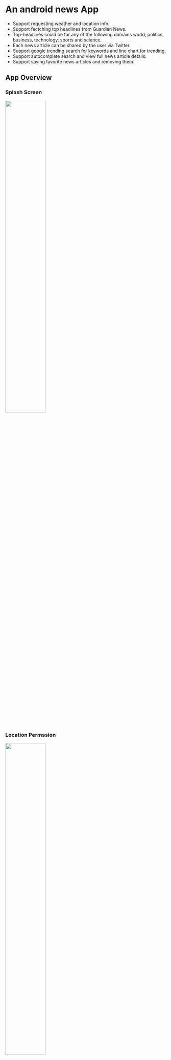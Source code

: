 # An android news App

- Support requesting weather and location info.
- Support fectching top headlines from Guardian News.
- Top-headlines  could  be  for  any  of  the following domains world, politics, business, technology, sports and science.
- Each news article can be shared by the user via Twitter.
- Support google trending search for keywords and line chart for trending.
- Support autocomplete search and view full news article details.
- Support saving favorite news articles and removing them.

## App Overview

### Splash Screen


<img src="https://github.com/leolurunhe/Android_News_App/blob/master/screenshots/splash.png" width=50% height=50% align=center/>

### Location Permssion


<img src="https://github.com/leolurunhe/Android_News_App/blob/master/screenshots/permission.png" width=50% height=50% align=center/>


<img src="https://github.com/leolurunhe/Android_News_App/blob/master/screenshots/permission_granted.png" width=50% height=50% align=center/>

### Home


<img src="https://github.com/leolurunhe/Android_News_App/blob/master/screenshots/home.png" width=50% height=50% align=center/>

### Headlines


<img src="https://github.com/leolurunhe/Android_News_App/blob/master/screenshots/headlines.png" width=50% height=50% align=center/>

### Trending


<img src="https://github.com/leolurunhe/Android_News_App/blob/master/screenshots/trending.png" width=50% height=50% align=center/>

### Bookmarks


<img src="https://github.com/leolurunhe/Android_News_App/blob/master/screenshots/bookmarks.png" width=50% height=50% align=center/>


<img src="https://github.com/leolurunhe/Android_News_App/blob/master/screenshots/bookmark_btn1.png" width=50% height=50% align=center/>

<img src="https://github.com/leolurunhe/Android_News_App/blob/master/screenshots/bookmark_btn2.png" width=50% height=50% align=center/>

### Search


<img src="https://github.com/leolurunhe/Android_News_App/blob/master/screenshots/search.png" width=50% height=50% align=center/>

<img src="https://github.com/leolurunhe/Android_News_App/blob/master/screenshots/search_res.png" width=50% height=50% align=center/>

### Deatils


<img src="https://github.com/leolurunhe/Android_News_App/blob/master/screenshots/details.png" width=50% height=50% align=center/>


<img src="https://github.com/leolurunhe/Android_News_App/blob/master/screenshots/details2.png" width=50% height=50% align=center/>

### Long Click


<img src="https://github.com/leolurunhe/Android_News_App/blob/master/screenshots/long_click.png" width=50% height=50% align=center/>





